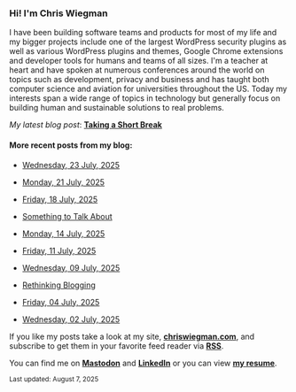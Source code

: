 ### Hi! I'm Chris Wiegman

I have been building software teams and products for most of my life and my bigger projects include one of the largest WordPress security plugins as well as various WordPress plugins and themes, Google Chrome extensions and developer tools for humans and teams of all sizes. I'm a teacher at heart and have spoken at numerous conferences around the world on topics such as development, privacy and business and has taught both computer science and aviation for universities throughout the US. Today my interests span a wide range of topics in technology but generally focus on building human and sustainable solutions to real problems.

_My latest blog post_: **[Taking a Short Break](https://chriswiegman.com/2025/07/taking-a-short-break/)**

#### More recent posts from my blog:



- [Wednesday, 23 July, 2025](https://chriswiegman.com/2025/07/wednesday-23-july-2025/)

- [Monday, 21 July, 2025](https://chriswiegman.com/2025/07/monday-21-july-2025/)

- [Friday, 18 July, 2025](https://chriswiegman.com/2025/07/friday-18-july-2025/)

- [Something to Talk About](https://chriswiegman.com/2025/07/something-to-talk-about/)

- [Monday, 14 July, 2025](https://chriswiegman.com/2025/07/monday-14-july-2025/)

- [Friday, 11 July, 2025](https://chriswiegman.com/2025/07/friday-11-july-2025/)

- [Wednesday, 09 July, 2025](https://chriswiegman.com/2025/07/wednesday-09-july-2025/)

- [Rethinking Blogging](https://chriswiegman.com/2025/07/rethinking-blogging/)

- [Friday, 04 July, 2025](https://chriswiegman.com/2025/07/friday-04-july-2025/)

- [Wednesday, 02 July, 2025](https://chriswiegman.com/2025/07/wednesday-02-july-2025/)

If you like my posts take a look at my site, **[chriswiegman.com](https://chriswiegman.com/)**, and subscribe to get them in your favorite feed reader via **[RSS](https://chriswiegman.com/index.xml)**.

You can find me on **[Mastodon](https://mastodon.chriswiegman.com/@chris)** and **[LinkedIn](https://www.linkedin.com/in/chriswiegman)** or you can view **[my resume](https://cwie.co/resume)**.

<sub>Last updated: August 7, 2025</sub>
